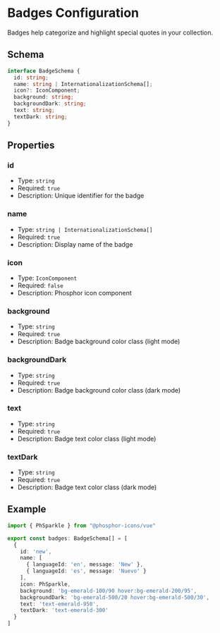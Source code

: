 # Badges Configuration

Badges help categorize and highlight special quotes in your collection.

## Schema

```ts
interface BadgeSchema {
  id: string;
  name: string | InternationalizationSchema[];
  icon?: IconComponent;
  background: string;
  backgroundDark: string;
  text: string;
  textDark: string;
}
```

## Properties

### id
- Type: `string`
- Required: `true`
- Description: Unique identifier for the badge

### name
- Type: `string | InternationalizationSchema[]`
- Required: `true`
- Description: Display name of the badge

### icon
- Type: `IconComponent`
- Required: `false`
- Description: Phosphor icon component

### background
- Type: `string`
- Required: `true`
- Description: Badge background color class (light mode)

### backgroundDark
- Type: `string`
- Required: `true`
- Description: Badge background color class (dark mode)

### text
- Type: `string`
- Required: `true`
- Description: Badge text color class (light mode)

### textDark
- Type: `string`
- Required: `true`
- Description: Badge text color class (dark mode)

## Example

```ts
import { PhSparkle } from "@phosphor-icons/vue"

export const badges: BadgeSchema[] = [
  {
    id: 'new',
    name: [
      { languageId: 'en', message: 'New' },
      { languageId: 'es', message: 'Nuevo' }
    ],
    icon: PhSparkle,
    background: 'bg-emerald-100/90 hover:bg-emerald-200/95',
    backgroundDark: 'bg-emerald-500/20 hover:bg-emerald-500/30',
    text: 'text-emerald-950',
    textDark: 'text-emerald-300'
  }
]
```